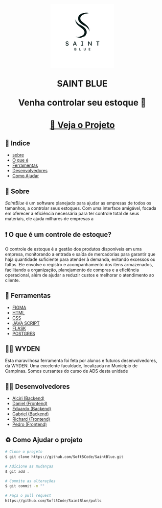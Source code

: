 <h1 align="center">
    <img src= "./docs/img utilizadas/s.png" />
    <p>SAINT BLUE</p>
    <p> Venha controlar seu estoque 🎯</p>
</h1>

<h1 align="center"><a href="https://soft5code.github.io/SaintBlue/">👀 Veja o Projeto</a></h1>

## 📌 Indice
- [sobre](#-sobre-)
- [O que é](#o-que-é-um-controle-de-estoque)
- [Ferramentas](#-ferramentas)
- [Desenvolvedores](#-desenvolvedores)
- [Como Ajudar](#-como-ajudar-o-projeto)


## 📕 Sobre 

*SaintBlue* é um software planejado para ajudar as empresas de todos os tamanhos, a controlar seus estoques. Com uma interface amigável, focada em oferecer a eficiência necessária para  ter controle total de seus materiais, ele ajuda milhares de empresas a 

## ❗ O que é um controle de estoque?
O controle de estoque é a gestão dos produtos disponíveis em uma empresa, monitorando a entrada e saída de mercadorias para garantir que haja quantidade suficiente para atender à demanda, evitando excessos ou faltas. Ele envolve o registro e acompanhamento dos itens armazenados, facilitando a organização, planejamento de compras e a eficiência operacional, além de ajudar a reduzir custos e melhorar o atendimento ao cliente.

## 🔧 Ferramentas
- [FIGMA](figma.com)
- [HTML](https://html.com)
- [CSS](https://www.w3.org/Style/CSS/)
- [JAVA SCRIPT](https://ecma-international.org/publications-and-standards/standards/ecma-262/)
- [FLASK](https://flask.palletsprojects.com/en/3.0.x/)
- [POSTGRES](https://www.postgresql.org)

## 👨‍🎓 WYDEN
<p>Esta maravilhosa ferramenta foi feta por alunos e futuros desenvolvedores, da WYDEN. Uma excelente faculdade, localizada no Município de Campinas. Somos cursantes do curso de ADS desta unidade </p>


## 👨‍💻 Desenvolvedores
- [Alciri (Backend)](https://github.com/AlciriJunior)
- [Daniel (Frontend)](https://github.com/Soft5Code)
- [Eduardo (Backend)](https://github.com/Yujizzx)
- [Gabriel (Backend)](https://github.com/N4-cloud)
- [Richard (Frontend)](https://github.com/richardcastrogois)
- [Pedro (Frontend)](https://github.com/PH-MDT)


## ♻ Como Ajudar o projeto
````bash
# Clone o projeto
$ git clone https://github.com/Soft5Code/SaintBlue.git
`````
`````bash
# Adicione as mudanças
$ git add .
`````
`````bash
# Commite as alterações
$ git commit -m ""
`````
`````bash
# Faça o pull request
https://github.com/Soft5Code/SaintBlue/pulls
`````